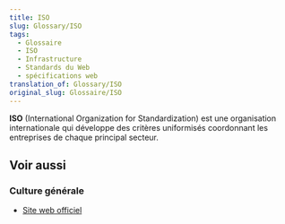 ```yaml
---
title: ISO
slug: Glossary/ISO
tags:
  - Glossaire
  - ISO
  - Infrastructure
  - Standards du Web
  - spécifications web
translation_of: Glossary/ISO
original_slug: Glossaire/ISO
---
```

**ISO** (International Organization for Standardization) est une organisation internationale qui développe des critères uniformisés coordonnant les entreprises de chaque principal secteur.

## Voir aussi

### Culture générale

- [Site web officiel](http://www.iso.org/iso/fr/home.html)
